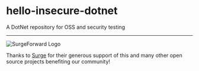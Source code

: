 # hello-insecure-dotnet
A DotNet repository for OSS and security testing

__________

![SurgeForward Logo](https://media.surgeforward.com/wp-content/uploads/2018/04/14191701/webinar_email_header.png)

Thanks to [Surge](https://www.surgeforward.com/) for their generous support of this and many other open source projects benefiting our community!
